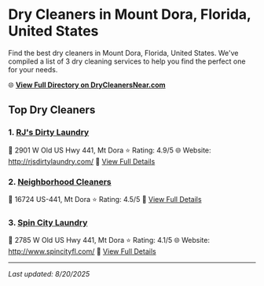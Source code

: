# Dry Cleaners in Mount Dora, Florida, United States

Find the best dry cleaners in Mount Dora, Florida, United States. We've compiled a list of 3 dry cleaning services to help you find the perfect one for your needs.

🌐 **[View Full Directory on DryCleanersNear.com](https://drycleanersnear.com/city/US/Florida/Mount%20Dora)**

## Top Dry Cleaners

### 1. [RJ's Dirty Laundry](https://drycleanersnear.com/dryCleaner/68858896aef64230e206b1d7/rj-s-dirty-laundry)
📍 2901 W Old US Hwy 441, Mt Dora
⭐ Rating: 4.9/5
🌐 Website: http://rjsdirtylaundry.com/
🔗 [View Full Details](https://drycleanersnear.com/dryCleaner/68858896aef64230e206b1d7/rj-s-dirty-laundry)

### 2. [Neighborhood Cleaners](https://drycleanersnear.com/dryCleaner/68858849aef64230e206af76/neighborhood-cleaners)
📍 16724 US-441, Mt Dora
⭐ Rating: 4.5/5
🔗 [View Full Details](https://drycleanersnear.com/dryCleaner/68858849aef64230e206af76/neighborhood-cleaners)

### 3. [Spin City Laundry](https://drycleanersnear.com/dryCleaner/6885883aaef64230e206aeca/spin-city-laundry)
📍 2785 W Old US Hwy 441, Mt Dora
⭐ Rating: 4.1/5
🌐 Website: http://www.spincityfl.com/
🔗 [View Full Details](https://drycleanersnear.com/dryCleaner/6885883aaef64230e206aeca/spin-city-laundry)


---

*Last updated: 8/20/2025*
